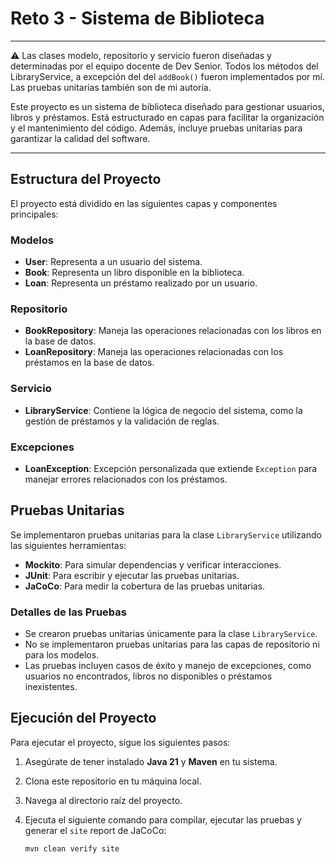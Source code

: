 # Reto 3 - Sistema de Biblioteca

---

:warning: Las clases modelo, repositorio y servicio fueron diseñadas y determinadas por el equipo docente de Dev Senior. Todos los métodos del LibraryService, a excepción del del `addBook()` fueron implementados por mí. Las pruebas unitarias también son de mi autoría.

Este proyecto es un sistema de biblioteca diseñado para gestionar usuarios, libros y préstamos. Está estructurado en capas para facilitar la organización y el mantenimiento del código. Además, incluye pruebas unitarias para garantizar la calidad del software.

---

## Estructura del Proyecto

El proyecto está dividido en las siguientes capas y componentes principales:

### Modelos

- **User**: Representa a un usuario del sistema.
- **Book**: Representa un libro disponible en la biblioteca.
- **Loan**: Representa un préstamo realizado por un usuario.

### Repositorio

- **BookRepository**: Maneja las operaciones relacionadas con los libros en la base de datos.
- **LoanRepository**: Maneja las operaciones relacionadas con los préstamos en la base de datos.

### Servicio

- **LibraryService**: Contiene la lógica de negocio del sistema, como la gestión de préstamos y la validación de reglas.

### Excepciones

- **LoanException**: Excepción personalizada que extiende `Exception` para manejar errores relacionados con los préstamos.

## Pruebas Unitarias

Se implementaron pruebas unitarias para la clase `LibraryService` utilizando las siguientes herramientas:

- **Mockito**: Para simular dependencias y verificar interacciones.
- **JUnit**: Para escribir y ejecutar las pruebas unitarias.
- **JaCoCo**: Para medir la cobertura de las pruebas unitarias.

### Detalles de las Pruebas

- Se crearon pruebas unitarias únicamente para la clase `LibraryService`.
- No se implementaron pruebas unitarias para las capas de repositorio ni para los modelos.
- Las pruebas incluyen casos de éxito y manejo de excepciones, como usuarios no encontrados, libros no disponibles o préstamos inexistentes.

## Ejecución del Proyecto

Para ejecutar el proyecto, sigue los siguientes pasos:

1. Asegúrate de tener instalado **Java 21** y **Maven** en tu sistema.
2. Clona este repositorio en tu máquina local.
3. Navega al directorio raíz del proyecto.
4. Ejecuta el siguiente comando para compilar, ejecutar las pruebas y generar el `site` report de JaCoCo:

   ```bash
   mvn clean verify site
   ```
